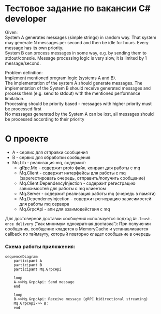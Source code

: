 # Тестовое задание по вакансии C# developer

Given:<br/>
System A generates messages (simple strings) in random way. That system may generate N messages per second and then be idle for hours. Every message has its own
priority.<br/>
System B can process messages in some way, e.g. by sending them to stdout/console. Message processing logic is very slow, it is limited by 1 message/second.<br/>

Problem definition:<br/>
Implement mentioned program logic (systems A and B).<br/>
The implementation of the system A should generate messages. The implementation of the System B should receive generated messages and process them (e.g. send to stdout)
with the mentioned performance limitation.<br/>
Processing should be priority based - messages with higher priority must be processed first<br/>
No messages generated by the System A can be lost, all messages should be processed according to their priority<br/>

# О проекте

- A - сервис для отправки сообщения
- B - сервис для обработки сообщения
- Mq.Lib - реализация mq, содержит:
    - gRpc.Mq - содержит proto файл, конракт для работы с mq
    - Mq.Client - содержит интерфейсы для работы с mq (зарегестировать очередь, отправить/получить сообщение)
    - Mq.Client.DependencyInjection - содержит регистрацию зависимостей для работы с mq клиентом
    - Mq.Server - содержит реализация работы mq (очередь в памяти)
    - Mq.DependencyInjection - содержит регисрацию зависимостей для работы mq сервера
    - Mq.GrpcApi - апи для взаимодействия с mq

Для достоверной доставки сообщения используется подход `At-least-once delivery` (“как минимум однократная доставка”):
При получении сообщения, сообщение кладется в MemoryCache и устанавливается callback по таймауту, который повторно кладет сообщение в очередь

### Схема работы приложения:

```mermaid
sequenceDiagram
    participant A
    participant B
    participant Mq.GrpcApi

    loop
    A->>Mq.GrpcApi: Send message
    end
    
    loop
    B->>Mq.GrpcApi: Receive message (gRPC bidirectional streaming)
    Mq.GrpcApi->> B: 
    end
```